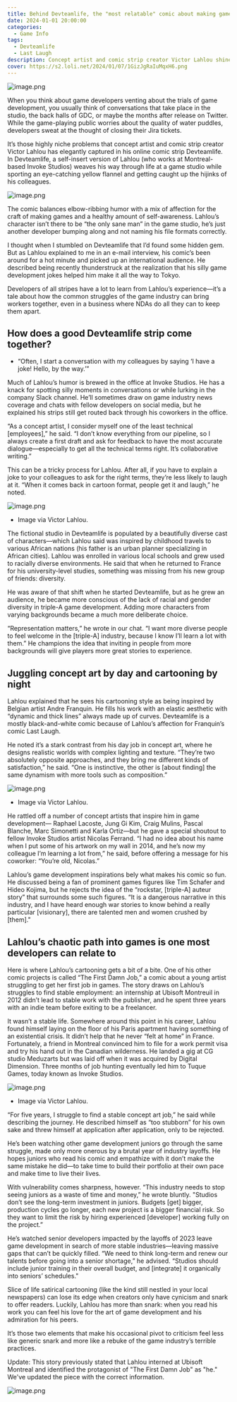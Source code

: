 ```yaml
---
title: Behind Devteamlife, the "most relatable" comic about making games
date: 2024-01-01 20:00:00
categories:
  - Game Info
tags:
  - Devteamlife
  - Last Laugh
description: Concept artist and comic strip creator Victor Lahlou shines a too-familiar light on common game development gripes.
cover: https://s2.loli.net/2024/01/07/1GizJgRaIuMqxH6.png
---
```

![image.png](https://s2.loli.net/2024/01/07/1GizJgRaIuMqxH6.png)

When you think about game developers venting about the trials of game development, you usually think of conversations that take place in the studio, the back halls of GDC, or maybe the months after release on Twitter. While the game-playing public worries about the quality of water puddles, developers sweat at the thought of closing their Jira tickets.

It’s those highly niche problems that concept artist and comic strip creator Victor Lahlou has elegantly captured in his online comic strip Devteamlife. In Devteamlife, a self-insert version of Lahlou (who works at Montreal-based Invoke Studios) weaves his way through life at a game studio while sporting an eye-catching yellow flannel and getting caught up the hijinks of his colleagues.

![image.png](https://s2.loli.net/2024/01/07/SuizO4qrU9QlsAb.png)

The comic balances elbow-ribbing humor with a mix of affection for the craft of making games and a healthy amount of self-awareness. Lahlou’s character isn’t there to be “the only sane man” in the game studio, he’s just another developer bumping along and not naming his file formats correctly.

I thought when I stumbled on Devteamlife that I’d found some hidden gem. But as Lahlou explained to me in an e-mail interview, his comic’s been around for a hot minute and picked up an international audience. He described being recently thunderstruck at the realization that his silly game development jokes helped him make it all the way to Tokyo.

Developers of all stripes have a lot to learn from Lahlou’s experience—it’s a tale about how the common struggles of the game industry can bring workers together, even in a business where NDAs do all they can to keep them apart.

## How does a good Devteamlife strip come together?

- “Often, I start a conversation with my colleagues by saying ‘I have a joke! Hello, by the way.’”

Much of Lahlou’s humor is brewed in the office at Invoke Studios. He has a knack for spotting silly moments in conversations or while lurking in the company Slack channel. He’ll sometimes draw on game industry news coverage and chats with fellow developers on social media, but he explained his strips still get routed back through his coworkers in the office.


“As a concept artist, I consider myself one of the least technical [employees],” he said. “I don’t know everything from our pipeline, so I always create a first draft and ask for feedback to have the most accurate dialogue—especially to get all the technical terms right. It’s collaborative writing.”

This can be a tricky process for Lahlou. After all, if you have to explain a joke to your colleagues to ask for the right terms, they’re less likely to laugh at it. “When it comes back in cartoon format, people get it and laugh,” he noted.


![image.png](https://s2.loli.net/2024/01/07/tu9Jdbq5mnQskwG.png)
- Image via Victor Lahlou.

The fictional studio in Devteamlife is populated by a beautifully diverse cast of characters—which Lahlou said was inspired by childhood travels to various African nations (his father is an urban planner specializing in African cities). Lahlou was enrolled in various local schools and grew used to racially diverse environments. He said that when he returned to France for his university-level studies, something was missing from his new group of friends: diversity.

He was aware of that shift when he started Devteamlife, but as he grew an audience, he became more conscious of the lack of racial and gender diversity in triple-A game development. Adding more characters from varying backgrounds became a much more deliberate choice.

“Representation matters,” he wrote in our chat. “I want more diverse people to feel welcome in the [triple-A] industry, because I know I’ll learn a lot with them.” He champions the idea that inviting in people from more backgrounds will give players more great stories to experience.


## Juggling concept art by day and cartooning by night

Lahlou explained that he sees his cartooning style as being inspired by Belgian artist Andre Franquin. He fills his work with an elastic aesthetic with “dynamic and thick lines” always made up of curves. Devteamlife is a mostly black-and-white comic because of Lahlou’s affection for Franquin’s comic Last Laugh.

He noted it’s a stark contrast from his day job in concept art, where he designs realistic worlds with complex lighting and texture. “They’re two absolutely opposite approaches, and they bring me different kinds of satisfaction,” he said. “One is instinctive, the other is [about finding] the same dynamism with more tools such as composition.”


![image.png](https://s2.loli.net/2024/01/07/ifwkK5ovraB7t2U.png)
- Image via Victor Lahlou.

He rattled off a number of concept artists that inspire him in game development— Raphael Lacoste, Jung Gi Kim, Craig Mulins, Pascal Blanche, Marc Simonetti and Karla Ortiz—but he gave a special shoutout to fellow Invoke Studios artist Nicolas Ferrand. “I had no idea about his name when I put some of his artwork on my wall in 2014, and he’s now my colleague I’m learning a lot from,” he said, before offering a message for his coworker: “You’re old, Nicolas.”

Lahlou’s game development inspirations bely what makes his comic so fun. He discussed being a fan of prominent games figures like Tim Schafer and Hideo Kojima, but he rejects the idea of the “rockstar, [triple-A] auteur story” that surrounds some such figures. “It is a dangerous narrative in this industry, and I have heard enough war stories to know behind a really particular [visionary], there are talented men and women crushed by [them]."



## Lahlou’s chaotic path into games is one most developers can relate to

Here is where Lahlou’s cartooning gets a bit of a bite. One of his other comic projects is called “The First Damn Job,” a comic about a young artist struggling to get her first job in games. The story draws on Lahlou’s struggles to find stable employment: an internship at Ubisoft Montreuil in 2012 didn’t lead to stable work with the publisher, and he spent three years with an indie team before exiting to be a freelancer.


It wasn’t a stable life. Somewhere around this point in his career, Lahlou found himself laying on the floor of his Paris apartment having something of an existential crisis. It didn’t help that he never “felt at home” in France. Fortunately, a friend in Montreal convinced him to file for a work permit visa and try his hand out in the Canadian wilderness. He landed a gig at CG studio Meduzarts but was laid off when it was acquired by Digital Dimension. Three months of job hunting eventually led him to Tuque Games, today known as Invoke Studios.


![image.png](https://s2.loli.net/2024/01/07/kSaEGuKsOoQ1F65.png)
- Image via Victor Lahlou.

“For five years, I struggle to find a stable concept art job,” he said while describing the journey. He described himself as “too stubborn” for his own sake and threw himself at application after application, only to be rejected.

He’s been watching other game development juniors go through the same struggle, made only more onerous by a brutal year of industry layoffs. He hopes juniors who read his comic and empathize with it don’t make the same mistake he did—to take time to build their portfolio at their own pace and make time to live their lives.

With vulnerability comes sharpness, however. “This industry needs to stop seeing juniors as a waste of time and money,” he wrote bluntly. "Studios don’t see the long-term investment in juniors. Budgets [get] bigger, production cycles go longer, each new project is a bigger financial risk. So they want to limit the risk by hiring experienced [developer] working fully on the project.”

He’s watched senior developers impacted by the layoffs of 2023 leave game development in search of more stable industries—leaving massive gaps that can’t be quickly filled. “We need to think long-term and renew our talents before going into a senior shortage,” he advised. “Studios should include junior training in their overall budget, and [integrate] it organically into seniors’ schedules."

Slice of life satirical cartooning (like the kind still nestled in your local newspapers) can lose its edge when creators only have cynicism and snark to offer readers. Luckily, Lahlou has more than snark: when you read his work you can feel his love for the art of game development and his admiration for his peers.

It’s those two elements that make his occasional pivot to criticism feel less like generic snark and more like a rebuke of the game industry’s terrible practices.

Update: This story previously stated that Lahlou interned at Ubisoft Montreal and identified the protagonist of "The First Damn Job" as "he." We've updated the piece with the correct information.


![image.png](https://s2.loli.net/2023/11/25/H5xdCfXGw83lFO9.png)
